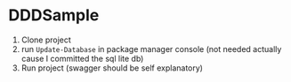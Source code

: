 # DDDSample

1. Clone project
2. run `Update-Database` in package manager console (not needed actually cause I committed the sql lite db)
3. Run project (swagger should be self explanatory)
